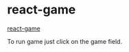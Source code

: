 # react-game
[react-game](https://jimmba-react-game.netlify.app/)

To run game just click on the game field.